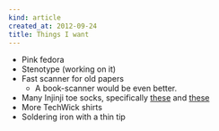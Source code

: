 ```yaml
---
kind: article
created_at: 2012-09-24
title: Things I want
---
```


* Pink fedora
* Stenotype (working on it)
* Fast scanner for old papers
  * A book-scanner would be even better.
* Many Injinji toe socks, specifically 
    [these](http://www.rei.com/product/711809/injinji-performance-series-original-weight-mini-crew-toesocks)
    and [these](http://www.rei.com/product/728375/injinji-performance-series-original-weight-crew-toesocks)
* More TechWick shirts
* Soldering iron with a thin tip
